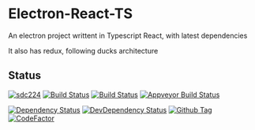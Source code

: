 # Electron-React-TS

An electron project writtent in Typescript React, with latest dependencies

It also has redux, following ducks architecture

## Status

[![sdc224][circleci-image]][circleci-url]
[![Build Status][azure-pipelines-image]][azure-pipelines-url]
[![Build Status][github-actions-status]][github-actions-url]
[![Appveyor Build Status][appveyor-image]][appveyor-url]

[![Dependency Status][david-image]][david-url]
[![DevDependency Status][david-dev-image]][david-dev-url]
[![Github Tag][github-tag-image]][github-tag-url]
[![CodeFactor][codefactor-image]][codefactor-url]

[circleci-image]: https://circleci.com/gh/sdc224/electron-react-ts.svg?style=shield
[circleci-url]: https://circleci.com/gh/sdc224/electron-react-ts
[azure-pipelines-image]: https://sdcworld.visualstudio.com/electron-react-ts/_apis/build/status/sdc224.electron-react-ts?branchName=master
[azure-pipelines-url]: https://sdcworld.visualstudio.com/electron-react-ts/_build/latest?definitionId=2&branchName=master
[github-actions-status]: https://github.com/sdc224/electron-react-ts/workflows/GitHub%20Actions/badge.svg
[github-actions-url]: https://github.com/sdc224/electron-react-ts/actions
[appveyor-image]: https://ci.appveyor.com/api/projects/status/github/sdc224/electron-react-ts?branch=master&svg=true
[appveyor-url]: https://ci.appveyor.com/project/sdc224/electron-react-ts/branch/master
[david-image]: https://img.shields.io/david/sdc224/electron-react-ts.svg
[david-url]: https://david-dm.org/sdc224/electron-react-ts
[david-dev-image]: https://img.shields.io/david/dev/sdc224/electron-react-ts.svg?label=devDependencies
[david-dev-url]: https://david-dm.org/sdc224/electron-react-ts?type=dev
[github-tag-image]: https://img.shields.io/github/tag/sdc224/electron-react-ts.svg?label=version
[github-tag-url]: https://github.com/sdc224/electron-react-ts/releases/latest
[codefactor-image]: https://www.codefactor.io/repository/github/sdc224/electron-react-ts/badge
[codefactor-url]: https://www.codefactor.io/repository/github/sdc224/electron-react-ts

